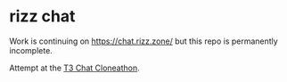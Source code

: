 # rizz chat

Work is continuing on https://chat.rizz.zone/ but this repo is permanently incomplete.

Attempt at the [T3 Chat Cloneathon](https://cloneathon.t3.chat/).
